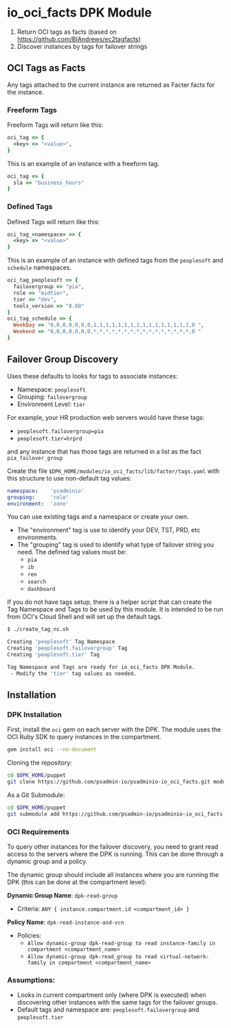 # io_oci_facts DPK Module

1. Return OCI tags as facts (based on https://github.com/BIAndrews/ec2tagfacts)
2. Discover instances by tags for failover strings


## OCI Tags as Facts

Any tags attached to the current instance are returned as Facter facts for the instance. 

### Freeform Tags

Freeform Tags will return like this:

```ruby
oci_tag => {
  <key> => "<value>",
}
```

This is an example of an instance with a freeform tag.

```ruby
oci_tag => {
  sla => "business_hours"
}
```

### Defined Tags

Defined Tags will return like this:

```ruby
oci_tag_<namespace> => {
  <key> => "<value>"
}
```

This is an example of an instance with defined tags from the `peoplesoft` and `schedule` namespaces.

```ruby
oci_tag_peoplesoft => {
  failovergroup => "pia",
  role => "midtier",
  tier => "dev",
  tools_version => "8.60"
}
oci_tag_schedule => {
  WeekDay => "0,0,0,0,0,0,0,1,1,1,1,1,1,1,1,1,1,1,1,1,1,1,1,0 ",
  Weekend => "0,0,0,0,0,0,0,*,*,*,*,*,*,*,*,*,*,*,*,*,*,*,*,0 "
}
```

## Failover Group Discovery

Uses these defaults to looks for tags to associate instances:

* Namespace: `peoplesoft`
* Grouping: `failovergroup`
* Environment Level: `tier`

For example, your HR production web servers would have these tags:

* `peoplesoft.failovergroup=pia`
* `peoplesoft.tier=hrprd`

and any instance that has those tags are returned in a list as the fact `pia_failover_group`

Create the file `$DPK_HOME/modules/io_oci_facts/lib/facter/tags.yaml` with this structure to use non-default tag values:

```yaml
namespace:    'psadminio'
grouping:     'role'
environment:  'zone'
```

You can use existing tags and a namespace or create your own. 
* The "environment" tag is use to identify your DEV, TST, PRD, etc environments. 
* The "grouping" tag is used to identify what type of failover string you need. The defined tag values must be: 
  * `pia`
  * `ib`
  * `ren`
  * `search`
  * `dashboard`

If you do not have tags setup, there is a helper script that can create the Tag Namespace and Tags to be used by this module. It is intended to be run from OCI's Cloud Shell and will set up the default tags.

```bash
$ ./create_tag_ns.sh

Creating 'peoplesoft' Tag Namespace
Creating 'peoplesoft.failovergroup' Tag
Creating 'peoplesoft.tier' Tag

Tag Namespace and Tags are ready for io_oci_facts DPK Module.
 - Modify the 'tier' tag values as needed.
```

## Installation

### DPK Installation

First, install the `oci` gem on each server with the DPK. The module uses the OCI Ruby SDK to query instances in the compartment.

```bash
gem install oci --no-document
```

Cloning the repository:

```bash
cd $DPK_HOME/puppet
git clone https://github.com/psadmin-io/psadminio-io_oci_facts.git modules/io_oci_facts
```

As a Git Submodule:

```bash
cd $DPK_HOME/puppet
git submodule add https://github.com/psadmin-io/psadminio-io_oci_facts.git modules/io_oci_facts
```

### OCI Requirements

To query other instances for the failover discovery, you need to grant read access to the servers where the DPK is running. This can be done through a dynamic group and a policy.

The dynamic group should include all instances where you are running the DPK (this can be done at the compartment level):

**Dynamic Group Name**: `dpk-read-group`
  * Criteria: `ANY { instance.compartment.id <compartment_id> }`

**Policy Name**: `dpk-read-instance-and-vcn`
  * Policies:
    * `Allow dynamic-group dpk-read-group to read instance-family in compartment <compartment_name>`
    * `Allow dynamic-group dpk-read_group to read virtual-network-family in compartment <compartment_name>`

### Assumptions:

* Looks in current compartment only (where DPK is executed) when discovering other instances with the same tags for the failover groups.
* Default tags and namespace are: `peoplesoft.failovergroup` and `peoplesoft.tier`